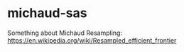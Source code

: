 # michaud-sas

Something about Michaud Resampling: https://en.wikipedia.org/wiki/Resampled_efficient_frontier
